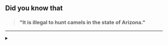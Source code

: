 ## Did you know that

<h3>
  <blockquote>
<!--START_SECTION:debris-->                                                                                                                                                                                                                                                                 
"It is illegal to hunt camels in the state of Arizona."
<!--END_SECTION:debris-->
  </blockquote>
</h3>

-----

<details>
  <summary></summary>

<img src="https://github-readme-stats.vercel.app/api?show_icons=true&hide=issues&username=ekickx"> <img src="https://github-readme-stats.vercel.app/api/top-langs/?layout=compact&username=ekickx">

</details>
